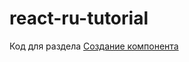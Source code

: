 # react-ru-tutorial
Код для раздела [Создание компонента](https://maxfarseer.gitbooks.io/react-course-ru/content/sozdanie_komponenta.html)
